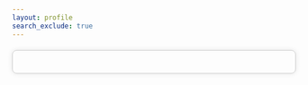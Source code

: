 ```yaml
---
layout: profile
search_exclude: true
---
```


<div id="player-cards-container" class="profilePicturesShown"></div>

<script>
    window.onload = function () {
        fetchLeaderboardCSA();
    };

    function fetchLeaderboardCSA() {
        var myHeaders = new Headers();
        myHeaders.append("Content-Type", "application/json");

        var requestOptions = {
            method: 'GET',
            headers: myHeaders,
            credentials: 'include',
            redirect: 'follow'
        };

        // Fetch the top 5 players with highest CSA points
        // LOCAL TESTING
        // fetch("http://localhost:8032/api/person/leaderboardCSA", requestOptions)
        fetch("https://codemaxxers.stu.nighthawkcodingsociety.com/api/person/leaderboardCSA", requestOptions)
            .then(response => response.json())
            .then(data => {
                // Call function to generate player cards
                console.log(data);
                generatePlayerCards(data);
            })
            .catch(error => console.log('error', error));
    }

    let count = 1;

    function generatePlayerCards(playersData) {
        // Get the container element to append player cards
        var container = document.getElementById('player-cards-container');

        // Loop through each player data and create a card for them
        playersData.forEach(player => {
                        
            // Create player card elements
            var card = document.createElement('div');
            card.classList.add('account-card');

            var name = document.createElement('h2');
            name.textContent = count + " " + player.name;
            count++;

            var email = document.createElement('p');
            email.textContent = player.email;

            var csaPoints = document.createElement('p');
            csaPoints.textContent = "CSA Points: " + player.csaPoints;

            // Append elements to the card
            card.appendChild(name);
            card.appendChild(email);
            card.appendChild(csaPoints);

            // Append the card to the container
            container.appendChild(card);
        });
    }

</script>



<style>
    .profilePicturesShown {
        display: flex;
        justify-content: space-between;
        align-items: center;
        margin: 20px auto;
        padding: 20px;
        max-width: 800px; /* Adjust as needed */
        border: 1px solid #ccc;
        border-radius: 8px;
        box-shadow: 0 0 10px rgba(0, 0, 0, 0.1);
    }
    #profPic1,
    #profPic2,
    #profPic3,
    #profPic4,
    #profPic5,
    #profPic6 {
        width: 100px;
        height: 100px;
        border-radius: 15%;
        object-fit: cover;
        margin-bottom: 20px;
    }

    #profile-container {
        display: flex;
        justify-content: space-between;
        align-items: flex-start; /* Align items to the top */
        margin: 50px auto;
        padding: 20px;
        max-width: 800px; /* Adjust as needed */
        border: 1px solid #ccc;
        border-radius: 8px;
        box-shadow: 0 0 10px rgba(0, 0, 0, 0.1);
    }

    #profile-info {
        flex: 1;
        margin-right: 20px; /* Add space between profile info and form */
        display: flex;
        flex-direction: column;
        align-items: center; /* Center items horizontally */
    }

    #profile-picture {
        width: 150px;
        height: 150px;
        border-radius: 50%;
        object-fit: cover;
        margin-bottom: 20px;
    }

    #profile-name {
        margin: 0;
        font-size: 24px;
        text-align: center;
    }

    #profile-form {
        flex: 2; /* Adjust the width of the form section */
    }

    #profile-form form {
        display: flex;
        flex-direction: column;
        align-items: center;
        width: 100%;
    }

    #profile-form label {
        margin-bottom: 5px;
    }

    #profile-form input {
        width: calc(100% - 20px);
        padding: 12px;
        margin-bottom: 15px;
        border: 1px solid #ccc;
        border-radius: 6px;
        font-size: 16px;
    }

    #profile-form button {
        width: calc(100% - 20px);
        padding: 12px;
        background-color: #007bff;
        color: #fff;
        border: none;
        border-radius: 6px;
        font-size: 16px;
        cursor: pointer;
        transition: background-color 0.3s ease;
    }

    #profile-form button:hover {
        background-color: #0056b3;
    }

    .page-content {
        margin-left: 270px;
    }

    #profilePicChangeButton {
        margin-top: 20px;
        padding: 10px;
        background-color: #007bff;
        color: #fff;
        border: none;
        border-radius: 6px;
        font-size: 16px;
        cursor: pointer;
        transition: background-color 0.3s ease;
    }

    #profilePicChangeButton:hover {
        background-color: #0056b3;
    }

    .modal {
        display: none; 
        position: fixed; 
        z-index: 1; 
        left: 0;
        top: 0;
        width: 100%; 
        height: 100%; 
        overflow: auto; 
        background-color: rgba(0,0,0,0.6);
    }

    .modal-content {
        background-color: #e9e8ed;
        margin: 15% auto; 
        padding: 20px;
        border: 1px solid #888;
        width: 80%; 
        border-radius: 8px;
    }

    .close {
        color: #aaa;
        float: right;
        font-size: 28px;
        font-weight: bold;
    }

    .close:hover,
        .close:focus {
        color: black;
        text-decoration: none;
        cursor: pointer;
    }

    #select-button {
        margin-top: 20px;
        padding: 10px;
        background-color: #007bff;
        color: #fff;
        border: none;
        border-radius: 6px;
        font-size: 16px;
        cursor: pointer;
        transition: background-color 0.3s ease;
        margin-left: 45%;
        width: 10%; 
    }

    #select-button:hover {
        background-color: #0056b3;
    }

    .account-card {
        width: 300px; /* Adjust width as needed */
        padding: 20px;
        background-color: #E5E4E2;
        border-radius: 10px;
        text-align: center;
        margin-bottom: 20px; /* Adjust bottom margin as needed */
        background: linear-gradient(90deg, rgba(2,0,36,1) 0%, rgba(230,151,8,1) 0%, rgba(255,0,0,1) 100%);
    }

</style>